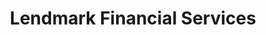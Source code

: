 ---
title: "Lendmark Financial Services"
url: /catonsville/lendmark-financial-services/
shop: Leiher
---
